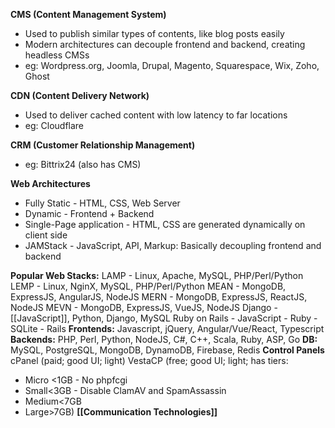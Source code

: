 **CMS (Content Management System)**
- Used to publish similar types of contents, like blog posts easily
- Modern architectures can decouple frontend and backend, creating headless CMSs
- eg: Wordpress.org, Joomla, Drupal, Magento, Squarespace, Wix, Zoho, Ghost

**CDN (Content Delivery Network)**
- Used to deliver cached content with low latency to far locations
- eg: Cloudflare

**CRM (Customer Relationship Management)**
- eg: Bittrix24 (also has CMS)

**Web Architectures**
- Fully Static - HTML, CSS, Web Server
- Dynamic - Frontend + Backend
- Single-Page application - HTML, CSS are generated dynamically on client side
- JAMStack - JavaScript, API, Markup: Basically decoupling frontend and backend

**Popular Web Stacks:**
LAMP - Linux, Apache, MySQL, PHP/Perl/Python
LEMP - Linux, NginX, MySQL, PHP/Perl/Python
MEAN - MongoDB, ExpressJS, AngularJS, NodeJS
MERN - MongoDB, ExpressJS, ReactJS, NodeJS
MEVN - MongoDB, ExpressJS, VueJS, NodeJS
Django - [[JavaScript]], Python, Django, MySQL
Ruby on Rails - JavaScript - Ruby - SQLite - Rails
**Frontends:**
Javascript, jQuery, Angular/Vue/React, Typescript
**Backends:**
PHP, Perl, Python, NodeJS, C#, C++, Scala, Ruby, ASP, Go
**DB:**
MySQL, PostgreSQL, MongoDB, DynamoDB, Firebase, Redis
**Control Panels**
cPanel (paid; good UI; light)
VestaCP (free; good UI; light; has tiers:
- Micro <1GB - No phpfcgi
- Small<3GB - Disable ClamAV and SpamAssassin
- Medium<7GB
- Large>7GB)
**[[Communication Technologies]]**